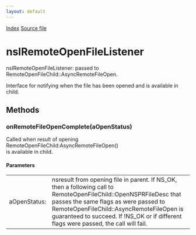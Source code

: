 ```yaml
---
layout: default
---
```

<div id='links'><a href="../index.html">Index</a>
<a href="http://dxr.mozilla.org/mozilla-central/source/netwerk/ipc/nsIRemoteOpenFileListener.idl">Source file</a>
</div>

# nsIRemoteOpenFileListener #
  
nsIRemoteOpenFileListener: passed to RemoteOpenFileChild::AsyncRemoteFileOpen.  
  
Interface for notifying when the file has been opened and is available in  
child.  
  

## Methods ##

### onRemoteFileOpenComplete(aOpenStatus) ###
  
Called when result of opening RemoteOpenFileChild:AsyncRemoteFileOpen()  
is available in child.  
  
  

#### Parameters ####

<table>

<tr>
<td>aOpenStatus:</td>
<td>nsresult from opening file in parent.  If NS_OK,  
then a following call to RemoteOpenFileChild::OpenNSPRFileDesc that  
passes the same flags as were passed to  
RemoteOpenFileChild::AsyncRemoteFileOpen is guaranteed to succeed.  If  
!NS_OK or if different flags were passed, the call will fail.  
</td>
</tr>

</table>
